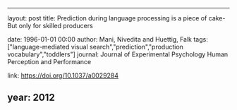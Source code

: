 ---
layout: post
title: Prediction during language processing is a piece of cake-But only for skilled producers

date: 1996-01-01 00:00
author: Mani, Nivedita and Huettig, Falk
tags: ["language-mediated visual search","prediction","production vocabulary","toddlers"]
journal: Journal of Experimental Psychology Human Perception and Performance

link: https://doi.org/10.1037/a0029284

year: 2012
----